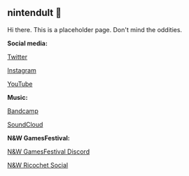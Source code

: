 ## nintendult 🎀

Hi there. This is a placeholder page. Don't mind the oddities.

**Social media:**

[Twitter](https://twitter.com/nintendult)

[Instagram](https://www.instagram.com/nintendult)

[YouTube](https://www.youtube.com/nintendult)

**Music:**

[Bandcamp](https://nintendult.bandcamp.com/)

[SoundCloud](https://soundcloud.com/nintendult)

**N&W GamesFestival:**

[N&W GamesFestival Discord](https://discord.gg/MVKSUNpqw2)

[N&W Ricochet Social](/ricochet)
